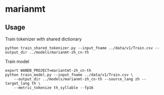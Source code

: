 # marianmt

## Usage

Train tokenizer with shared dictionary

```
python train_shared_tokenizer.py --input_fname ../data/v1/Train.csv --output_dir ../models/marianmt-zh_cn-th
```

Train model

```
export WANDB_PROJECT=mariantmt-zh_cn-th
python train_model.py --input_fname ../data/v1/Train.csv \
    --output_dir ../models/marianmt-zh_cn-th --source_lang zh --target_lang th \
    --metric_tokenize th_syllable --fp16
```
